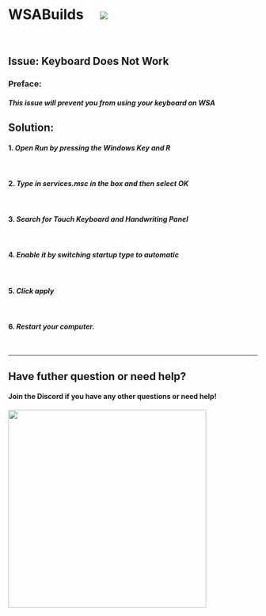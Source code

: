 # WSABuilds &nbsp; &nbsp; <img src="https://img.shields.io/github/downloads/MustardChef/WSABuilds/total?label=Total%20Downloads&style=for-the-badge"/> &nbsp; 
<br/>


## Issue: Keyboard Does Not Work

### Preface: 
##### This issue will prevent you from using your keyboard on WSA


## Solution:

#### 1. ***Open Run by pressing the Windows Key and R***

<br />

#### 2. ***Type in services.msc in the box and then select OK***

<br />

#### 3. ***Search for Touch Keyboard and Handwriting Panel***

<br />

#### 4. ***Enable it by switching startup type to automatic***

<br />

#### 5. ***Click apply*** 

<br />

#### 6. ***Restart your computer.*** 



<br />

---

## Have futher question or need help?

#### Join the Discord if you have any other questions or need help!

[<img src="https://invidget.switchblade.xyz/2thee7zzHZ" style="width: 400px;"/>](https://discord.gg/2thee7zzHZ)
